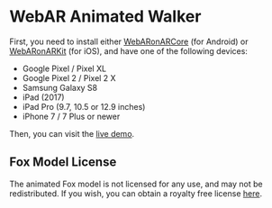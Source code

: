 # WebAR Animated Walker

First, you need to install either [WebARonARCore](https://github.com/google-ar/WebARonARCore) (for Android) or [WebARonARKit](https://github.com/google-ar/WebARonARKit) (for iOS), and have one of the following devices:

* Google Pixel / Pixel XL
* Google Pixel 2 / Pixel 2 X
* Samsung Galaxy S8
* iPad (2017)
* iPad Pro (9.7, 10.5 or 12.9 inches)
* iPhone 7 / 7 Plus or newer

Then, you can visit the [live demo](https://urish.github.io/web-ar-experiment/).

## Fox Model License

The animated Fox model is not licensed for any use, and may not be redistributed. If you wish, you can obtain a royalty free license [here](https://www.cgtrader.com/3d-models/animals/mammal/cute-low-poly-fox).
